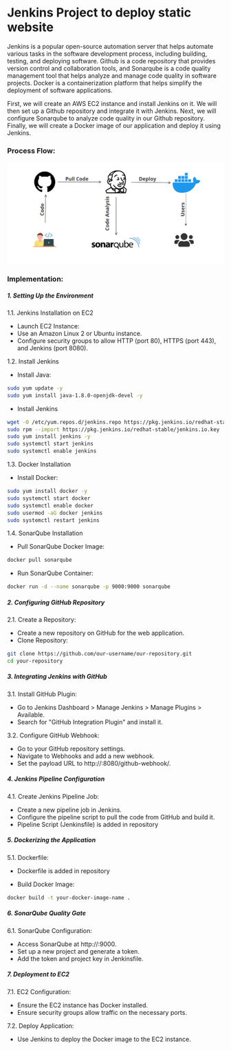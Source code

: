 # Jenkins Project to deploy static website


Jenkins is a popular open-source automation server that helps automate various tasks in the software development process, including building, testing, and deploying software. Github is a code repository that provides version control and collaboration tools, and Sonarqube is a code quality management tool that helps analyze and manage code quality in software projects. Docker is a containerization platform that helps simplify the deployment of software applications.

First, we will create an AWS EC2 instance and install Jenkins on it. We will then set up a Github repository and integrate it with Jenkins. Next, we will configure Sonarqube to analyze code quality in our Github repository. Finally, we will create a Docker image of our application and deploy it using Jenkins.


### Process Flow:

![Project Diagram](https://github.com/ahsan598/devops-project-2/blob/main/JenkinsSonarqubeDocker.png)


### Implementation:

##### 1. Setting Up the Environment

1.1. Jenkins Installation on EC2
- Launch EC2 Instance:
- Use an Amazon Linux 2 or Ubuntu instance.
- Configure security groups to allow HTTP (port 80), HTTPS (port 443), and Jenkins (port 8080).

1.2. Install Jenkins

- Install Java:
```sh
sudo yum update -y
sudo yum install java-1.8.0-openjdk-devel -y
```

- Install Jenkins
```sh
wget -O /etc/yum.repos.d/jenkins.repo https://pkg.jenkins.io/redhat-stable/jenkins.repo
sudo rpm --import https://pkg.jenkins.io/redhat-stable/jenkins.io.key
sudo yum install jenkins -y
sudo systemctl start jenkins
sudo systemctl enable jenkins
```

1.3. Docker Installation
- Install Docker:
```sh
sudo yum install docker -y
sudo systemctl start docker
sudo systemctl enable docker
sudo usermod -aG docker jenkins
sudo systemctl restart jenkins
```

1.4. SonarQube Installation

- Pull SonarQube Docker Image:
```sh
docker pull sonarqube
```

- Run SonarQube Container:
```sh
docker run -d --name sonarqube -p 9000:9000 sonarqube
```

##### 2. Configuring GitHub Repository

2.1. Create a Repository:
- Create a new repository on GitHub for the web application.
- Clone Repository:

```sh
git clone https://github.com/our-username/our-repository.git
cd your-repository
```

##### 3. Integrating Jenkins with GitHub

3.1. Install GitHub Plugin:

- Go to Jenkins Dashboard > Manage Jenkins > Manage Plugins > Available.
- Search for "GitHub Integration Plugin" and install it.

3.2.  Configure GitHub Webhook:
- Go to your GitHub repository settings.
- Navigate to Webhooks and add a new webhook.
- Set the payload URL to http://<your-jenkins-server-ip>:8080/github-webhook/.


##### 4. Jenkins Pipeline Configuration

4.1. Create Jenkins Pipeline Job:

- Create a new pipeline job in Jenkins.
- Configure the pipeline script to pull the code from GitHub and build it.
- Pipeline Script (Jenkinsfile)  is added in repository

#####  5. Dockerizing the Application

5.1.  Dockerfile:
- Dockerfile  is added in repository

- Build Docker Image:

```sh
docker build -t your-docker-image-name .
```

##### 6. SonarQube Quality Gate

6.1. SonarQube Configuration:
- Access SonarQube at http://<your-ec2-ip>:9000.
- Set up a new project and generate a token.
- Add the token and project key in Jenkinsfile.

##### 7. Deployment to EC2

7.1. EC2 Configuration:
- Ensure the EC2 instance has Docker installed.
- Ensure security groups allow traffic on the necessary ports.

7.2. Deploy Application:
- Use Jenkins to deploy the Docker image to the EC2 instance.